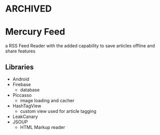 # **ARCHIVED**

# Mercury Feed 
a RSS Feed Reader with the added capability to save articles offline and share features

## Libraries 
- Android
- Firebase 
  - database
- Piccasso 
  - image loading and cacher
- HashTagView
  - custom view used for article tagging
- LeakCanary
- JSOUP
  - HTML Markup reader

